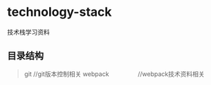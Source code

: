 # technology-stack
技术栈学习资料

目录结构
-------
>git                      //git版本控制相关
>webpack                  //webpack技术资料相关
